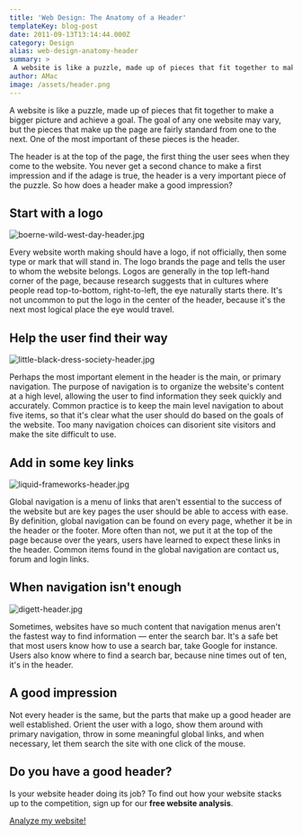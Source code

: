 ```yaml
---
title: 'Web Design: The Anatomy of a Header'
templateKey: blog-post
date: 2011-09-13T13:14:44.000Z
category: Design
alias: web-design-anatomy-header
summary: > 
 A website is like a puzzle, made up of pieces that fit together to make a bigger picture and achieve a goal. The goal of any one website may vary, but the pieces that make up the page are fairly standard from one to the next. One of the most important of these pieces is the header.
author: AMac
image: /assets/header.png
---
```


A website is like a puzzle, made up of pieces that fit together to make a bigger picture and achieve a goal. The goal of any one website may vary, but the pieces that make up the page are fairly standard from one to the next. One of the most important of these pieces is the header.

The header is at the top of the page, the first thing the user sees when they come to the website. You never get a second chance to make a first impression and if the adage is true, the header is a very important piece of the puzzle. So how does a header make a good impression?

Start with a logo
-----------------

![boerne-wild-west-day-header.jpg](/sites/default/files/boerne-wild-west-day-header.jpg)

Every website worth making should have a logo, if not officially, then some type or mark that will stand in. The logo brands the page and tells the user to whom the website belongs. Logos are generally in the top left-hand corner of the page, because research suggests that in cultures where people read top-to-bottom, right-to-left, the eye naturally starts there. It's not uncommon to put the logo in the center of the header, because it's the next most logical place the eye would travel.

Help the user find their way
----------------------------

![little-black-dress-society-header.jpg](/sites/default/files/little-black-dress-society-header.jpg)

Perhaps the most important element in the header is the main, or primary navigation. The purpose of navigation is to organize the website's content at a high level, allowing the user to find information they seek quickly and accurately. Common practice is to keep the main level navigation to about five items, so that it's clear what the user should do based on the goals of the website. Too many navigation choices can disorient site visitors and make the site difficult to use.

Add in some key links
---------------------

![liquid-frameworks-header.jpg](/sites/default/files/liquid-frameworks-header.jpg)

Global navigation is a menu of links that aren't essential to the success of the website but are key pages the user should be able to access with ease. By definition, global navigation can be found on every page, whether it be in the header or the footer. More often than not, we put it at the top of the page because over the years, users have learned to expect these links in the header. Common items found in the global navigation are contact us, forum and login links.

When navigation isn't enough
----------------------------

![digett-header.jpg](/sites/default/files/digett-header.jpg)

Sometimes, websites have so much content that navigation menus aren't the fastest way to find information — enter the search bar. It's a safe bet that most users know how to use a search bar, take Google for instance. Users also know where to find a search bar, because nine times out of ten, it's in the header.

A good impression
-----------------

Not every header is the same, but the parts that make up a good header are well established. Orient the user with a logo, show them around with primary navigation, throw in some meaningful global links, and when necessary, let them search the site with one click of the mouse.

Do you have a good header?
--------------------------

Is your website header doing its job? To find out how your website stacks up to the competition, sign up for our **free website analysis**.

[Analyze my website!](/contact)